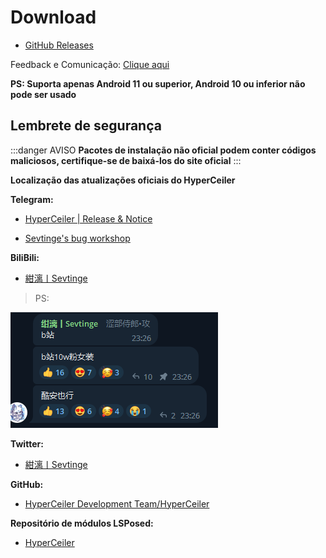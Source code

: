 # Download

-  [GitHub Releases](https://github.com/saraSakuHj/Hyperceiler/releases)

Feedback e Comunicação: [Clique aqui](/pt_BR/Support.html)

**PS: Suporta apenas Android 11 ou superior, Android 10 ou inferior não pode ser usado**

## Lembrete de segurança
:::danger AVISO
**Pacotes de instalação não oficial podem conter códigos maliciosos, certifique-se de baixá-los do site oficial**
:::

**Localização das atualizações oficiais do HyperCeiler**

**Telegram:**

- [HyperCeiler | Release & Notice](https://t.me/cemiuiler_release)

- [Sevtinge's bug workshop](https://t.me/sevtinge_mod)

**BiliBili:**

- [紺漓丨Sevtinge](https://space.bilibili.com/526912874?share_medium=android&share_source=copy_link&bbid=XUEAD0CEAA31CC92AA11E37A31FD36C321555&ts=1690248939794)

>PS:

![bilibili](/images/bilibili.png)

**Twitter:**

- [紺漓丨Sevtinge](https://twitter.com/sevtinge)

**GitHub:**

- [HyperCeiler Development Team/HyperCeiler](https://github.com/saraSakuHj/Hyperceiler)

**Repositório de módulos LSPosed:**

- [HyperCeiler](https://modules.lsposed.org/module/com.sevtinge.cemiuiler)

<script setup>
import FetchInfo from '/.vitepress/components/FetchInfo.vue'
</script>
<FetchInfo/>